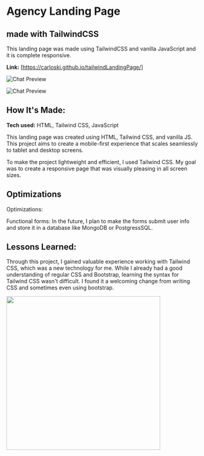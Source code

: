 # Agency Landing Page 
## made with TailwindCSS

This landing page was made using TailwindCSS and vanilla JavaScript and it is complete responsive. 

**Link:** [https://carloski.github.io/tailwindLandingPage/]


![Chat Preview](https://i.imgur.com/G1RCn7l.png)

![Chat Preview](https://i.imgur.com/9XWkj3v.png)
  


## How It's Made:

**Tech used:** HTML, Tailwind CSS, JavaScript

This landing page was created using HTML, Tailwind CSS, and vanilla JS. This project aims to create a mobile-first experience that scales seamlessly to tablet and desktop screens.

To make the project lightweight and efficient, I used Tailwind CSS. My goal was to create a responsive page that was visually pleasing in all screen sizes.

## Optimizations
Optimizations:

Functional forms: In the future, I plan to make the forms submit user info and store it in a database like MongoDB or PostgressSQL. 

## Lessons Learned:

Through this project, I gained valuable experience working with Tailwind CSS, which was a new technology for me. While I already had a good understanding of regular CSS and Bootstrap, learning the syntax for Tailwind CSS wasn't difficult. I found it a welcoming change from writing CSS and sometimes even using bootstrap.


<img align="center"  src="https://user-images.githubusercontent.com/59510577/219567536-ca55c781-01a4-43d1-a9a6-af30602c719c.png" height="400">


 
